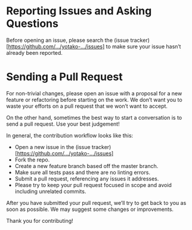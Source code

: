 # Reporting Issues and Asking Questions

Before opening an issue, please search the (issue tracker)[https://github.com/.../yotako-.../issues] to make sure your issue hasn’t already been reported.

# Sending a Pull Request

For non-trivial changes, please open an issue with a proposal for a new feature or refactoring before starting on the work. We don’t want you to waste your efforts on a pull request that we won’t want to accept.

On the other hand, sometimes the best way to start a conversation is to send a pull request. Use your best judgement!

In general, the contribution workflow looks like this:

- Open a new issue in the (issue tracker)[https://github.com/.../yotako-.../issues]
- Fork the repo.
- Create a new feature branch based off the master branch.
- Make sure all tests pass and there are no linting errors.
- Submit a pull request, referencing any issues it addresses.
- Please try to keep your pull request focused in scope and avoid including unrelated commits.

After you have submitted your pull request, we’ll try to get back to you as soon as possible. We may suggest some changes or improvements.

Thank you for contributing!
